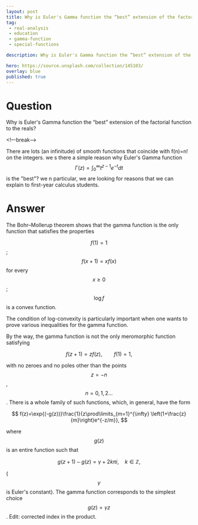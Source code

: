 ```yaml
---
layout: post
title: Why is Euler's Gamma function the “best” extension of the factorial function to the reals
tag:
 - real-analysis
 - education
 - gamma-function
 - special-functions

description: Why is Euler's Gamma function the “best” extension of the factorial function to the reals

hero: https://source.unsplash.com/collection/145103/
overlay: blue 
published: true
---
```


# Question 

Why is Euler's Gamma function the “best” extension of the factorial function to the reals?

<!–-break-–>


There are lots (an infinitude) of smooth functions that coincide with f(n)=n! on the integers. we s there a simple reason why Euler's Gamma function $$\Gamma (z) = \int_0^\infty t^{z-1} e^{-t} dt$$ is the "best"?  we n particular, we are  looking for reasons that we  can explain to first-year calculus students.

# Answer 


The Bohr–Mollerup theorem shows that the gamma function is the only function that satisfies the properties 

$$f(1)=1$$;
$$f(x+1)=xf(x)$$ for every $$x\geq 0$$;
$$\log f$$ is a convex function. 

The condition of log-convexity is particularly important when one wants to prove various inequalities for the gamma function. 

By the way, the gamma function is not the only meromorphic function satisfying

 $$ 
f(z+1)=z f(z),\qquad f(1)=1,
 $$ 

with no zeroes and no poles other than the points $$z=-n$$, $$n=0,1,2\dots$$. There is a whole family of such functions, which, in general, have the form

 $$ 
f(z)=\exp{(-g(z))}\frac{1}{z\prod\limits_{m=1}^{\infty} \left(1+\frac{z}{m}\right)e^{-z/m}},
 $$ 

where $$g(z)$$ is an entire function such that

 $$ 
g(z+1)-g(z)=\gamma+2k\pi i,\quad k\in\mathbb Z, 
 $$ 

($$\gamma$$ is Euler's constant). The gamma function corresponds to the simplest choice
$$g(z)=\gamma z$$.
Edit: corrected index in the product.

